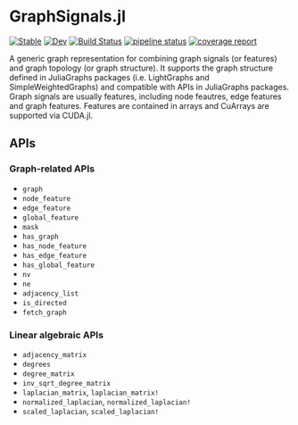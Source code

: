 # GraphSignals.jl

[![Stable](https://img.shields.io/badge/docs-stable-blue.svg)](https://yuehhua.github.io/GraphSignals.jl/stable)
[![Dev](https://img.shields.io/badge/docs-dev-blue.svg)](https://yuehhua.github.io/GraphSignals.jl/dev)
[![Build Status](https://travis-ci.org/yuehhua/GraphSignals.jl.svg?branch=master)](https://travis-ci.org/yuehhua/GraphSignals.jl)
[![pipeline status](https://gitlab.com/JuliaGPU/GraphSignals.jl/badges/master/pipeline.svg)](https://gitlab.com/JuliaGPU/GraphSignals.jl/commits/master)
[![coverage report](https://gitlab.com/JuliaGPU/GraphSignals.jl/badges/master/coverage.svg)](https://gitlab.com/JuliaGPU/GraphSignals.jl/commits/master)

A generic graph representation for combining graph signals (or features) and graph topology (or graph structure). It supports the graph structure defined in JuliaGraphs packages (i.e. LightGraphs and SimpleWeightedGraphs) and compatible with APIs in JuliaGraphs packages. Graph signals are usually features, including node feautres, edge features and graph features. Features are contained in arrays and CuArrays are supported via CUDA.jl.

## APIs

### Graph-related APIs

* `graph`
* `node_feature`
* `edge_feature`
* `global_feature`
* `mask`
* `has_graph`
* `has_node_feature`
* `has_edge_feature`
* `has_global_feature`
* `nv`
* `ne`
* `adjacency_list`
* `is_directed`
* `fetch_graph`

### Linear algebraic APIs

* `adjacency_matrix`
* `degrees`
* `degree_matrix`
* `inv_sqrt_degree_matrix`
* `laplacian_matrix`, `laplacian_matrix!`
* `normalized_laplacian`, `normalized_laplacian!`
* `scaled_laplacian`, `scaled_laplacian!`
